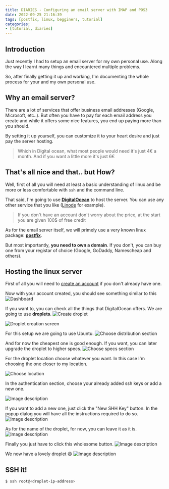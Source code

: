 ```yaml
---
title: DIARIES - Configuring an email server with IMAP and POS3
date: 2022-09-25 21:16:39
tags: [postfix, linux, begginers, tutorial]
categories:
- [tutorial, diaries]
---
```


## Introduction

Just recently I had to setup an email server for my own personal use. Along the way I learnt many things and encountered multiple problems.

So, after finally getting it up and working, I'm documenting the whole process for your and my own personal use.

## Why an email server?

There are a lot of services that offer business email addresses (Google, Microsoft, etc..). But often you have to pay for each email address you create and while it offers some nice features, you end up paying more than you should.

By setting it up yourself, you can customize it to your heart desire and just pay the server hosting.

> Which in Digital ocean, what most people would need it's just 4€ a month. And if you want a little more it's just 6€

## That's all nice and that.. but How?

Well, first of all you will need at least a basic understanding of linux and be more or less comfortable with `ssh` and the command line.

That said, I'm going to use **[DigitalOcean](https://m.do.co/c/79c690119404)** to host the server. You can use any other service that you like ([Linode](https://www.linode.com/es/) for example).
> If you don't have an account don't worry about the price, at the start you are given 100$ of free credit

As for the email server itself, we will primely use a very known linux package: **[postfix](https://www.postfix.org)**.

But most importantly, **you need to own a domain**. If you don't, you can buy one from your registar of choice (Google, GoDaddy, Namescheap and others).

## Hosting the linux server

First of all you will need to [create an account](https://m.do.co/c/79c690119404) if you don't already have one.

Now with your account created, you should see something similar to this
![Dashboard](https://dev-to-uploads.s3.amazonaws.com/uploads/articles/g9oqsvuns7l4uovr54fx.png)

If you want to, you can check all the things that DigitalOcean offers. We are going to use **droplets**.
![Create droplet](https://dev-to-uploads.s3.amazonaws.com/uploads/articles/imdbvgz5gdw74gmqincu.png)

![Droplet creation screen](https://dev-to-uploads.s3.amazonaws.com/uploads/articles/rl3qcucmnjgi50jp858q.png)

For this setup we are going to use Ubuntu.
![Choose distribution section](https://dev-to-uploads.s3.amazonaws.com/uploads/articles/iz441n5205v1e9wihrfz.png)

And for now the cheapest one is good enough. If you want, you can later upgrade the droplet to higher specs.
![Choose specs section](https://dev-to-uploads.s3.amazonaws.com/uploads/articles/97qt9ycbqtbxgw2rg9e0.png)

For the droplet location choose whatever you want. In this case I'm choosing the one closer to my location.

![Choose location](https://dev-to-uploads.s3.amazonaws.com/uploads/articles/0194kx2ffq68qa01ll9p.png)

In the authentication section, choose your already added ssh keys or add a new one.

![Image description](https://dev-to-uploads.s3.amazonaws.com/uploads/articles/bc78d3437zl071wl3bfj.png)

If you want to add a new one, just click the "New SHH Key" button. In the popup dialog you will have all the instructions required to do so.
![Image description](https://dev-to-uploads.s3.amazonaws.com/uploads/articles/uks6dj2thgpfdab01biy.png)

As for the name of the droplet, for now, you can leave it as it is.
![Image description](https://dev-to-uploads.s3.amazonaws.com/uploads/articles/sm1thoksjqzum3ibowu3.png)

Finally you just have to click this wholesome button.
![Image description](https://dev-to-uploads.s3.amazonaws.com/uploads/articles/h0mh7pvpl59x2tn0mwau.png)

We now have a lovely droplet :smile:
![Image description](https://dev-to-uploads.s3.amazonaws.com/uploads/articles/rycvy3iid6yffufvv53e.png)


## SSH it!

```bash
$ ssh root@<droplet-ip-address>
```